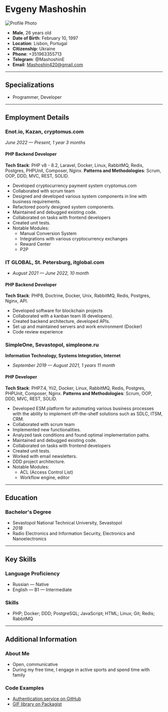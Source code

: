 # Evgeny Mashoshin
![Profile Photo](insert_photo_url_here)

- **Male**, 26 years old
- **Date of Birth**: February 10, 1997
- **Location**: Lisbon, Portugal
- **Citizenship**: Ukraine
- **Phone**: +351963355713
- **Telegram**: @MashoshinE
- **Email**: Mashoshin420@gmail.com

---

## Specializations
- Programmer, Developer

---

## Employment Details

### Enot.io, Kazan, cryptomus.com

*June 2022 — Present, 1 year 3 months*

#### PHP Backend Developer
**Tech Stack**: PHP v8 - 8.2, Laravel, Docker, Linux, RabbitMQ, Redis, Postgres, PHPUnit, Composer, Nginx.
**Patterns and Methodologies**: Scrum, OOP, DDD, MVC, REST, SOLID.
- Developed cryptocurrency payment system cryptomus.com
- Collaborated with scrum team
- Designed and developed various system components in line with business requirements.
- Refactored poorly designed system components.
- Maintained and debugged existing code.
- Collaborated on tasks with frontend developers
- Created unit tests.
- Notable Modules:
    - Manual Conversion System
    - Integrations with various cryptocurrency exchanges
    - Reward Center
    - P2P

### IT GLOBAL, St. Petersburg, itglobal.com
- *August 2021 — June 2022, 10 month*

#### PHP Backend Developer
**Tech Stack**: PHP8, Doctrine, Docker, Unix, RabbitMQ, Redis, Postgres, Nginx, API.
- Developed software for blockchain projects
- Collaborated with a kanban team (6 developers).
- Created backend architecture, developed APIs.
- Set up and maintained servers and work environment (Docker)
- Code review experience

### SimpleOne, Sevastopol, simpleone.ru
**Information Technology, Systems Integration, Internet**
- *September 2019 — August 2021, 1 years 11 month*

#### PHP Developer
**Tech Stack**: PHP7.4, Yii2, Docker, Linux, RabbitMQ, Redis, Postgres, PHPUnit, Composer, Nginx.
**Patterns and Methodologies**: Scrum, OOP, DDD, MVC, REST, SOLID.
- Developed ESM platform for automating various business processes with the ability to implement off-the-shelf solutions such as SDLC, ITSM, CRM.
- Collaborated with scrum team
- Implemented new functionalities.
- Analyzed task conditions and found optimal implementation paths.
- Maintained and debugged existing code.
- Collaborated on tasks with frontend developers
- Created unit tests.
- Worked with email newsletters.
- DDD project architecture.
- Notable Modules:
    - ACL (Access Control List)
    - Workflow engine, editor

---

## Education

### Bachelor's Degree
- Sevastopol National Technical University, Sevastopol
- *2018*
- Radio Electronics and Information Security, Electronics and Nanoelectronics

---

## Key Skills

### Language Proficiency
- Russian — Native
- English — B1 — Intermediate

### Skills
- PHP; Docker; DDD; PostgreSQL; JavaScript; HTML; Linux; Git; Redis; RabbitMQ

---

## Additional Information

### About Me
- Open, communicative
- During my free time, I engage in active sports and spend time with family

### Code Examples
- [Authentication service on GitHub](https://github.com/Mashoshin/Auth-Service)
- [GIF library on Packagist](https://packagist.org/packages/mashoshin/gifmaker)